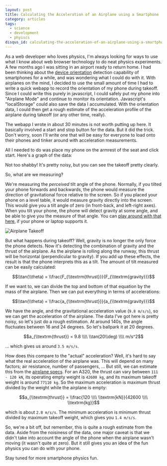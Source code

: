 ```yaml
---
layout: post
title: Calculating the Acceleration of an Airplane using a Smartphone
category: articles
tags:
  - science
  - development
  - phyiscs
disqus_id: calculating-the-acceleration-of-an-airplane-using-a-smartphone
---
```


As a web developer who loves physics, I'm always looking for ways to use what I know about web browser technology to do neat physics experiments. A few months ago I was sitting in an airport ready to return home. I had been thinking about the [device orientation](/articles/fun-with-javascript-and-device-orientation) detection capability of smartphones for a while, and was wondering what I could do with it. With airplanes on the mind, I decided to use the small amount of time I had to write a quick webapp to record the orientation of my phone during takeoff. Since I could write this purely in javascript, I could safely put my phone into "Airplane Mode" and continue to monitor its orientation. Javascript's "localStorage" could also save the data I accumulated. With the orientation data, I could then get a rough estimate of the acceleration profile of the airplane during takeoff (or any other time, really).

The webapp I wrote in about 30 minutes is not worth putting up here. It basically involved a start and stop button for the data. But it did the trick. Don't worry, soon I'll write one that will be easy for everyone to load onto their phones and tinker around with acceleration measurements.

All I needed to do was place my phone on the armrest of the seat and click start. Here's a graph of the data:

<script type="text/javascript" src="//ajax.googleapis.com/ajax/static/modules/gviz/1.0/chart.js"> {"dataSourceUrl":"//docs.google.com/spreadsheet/tq?key=0Akupmpq7rS__dEhtYVE3dDZkZnI5dTAweHlWUndQMXc&transpose=0&headers=0&range=B1%3AC1207&gid=0&pub=1","options":{"vAxes":[{"useFormatFromData":true,"title":"Android Angle (degrees)","minorGridlines":{"count":"0"},"minValue":null,"viewWindowMode":"pretty","viewWindow":{"min":null,"max":null},"gridlines":{"count":"8"},"maxValue":null},{"useFormatFromData":true,"minValue":null,"viewWindowMode":"pretty","viewWindow":{"min":null,"max":null},"maxValue":null}],"titleTextStyle":{"bold":true,"color":"#000","fontSize":16},"series":{"0":{"pointSize":2}},"booleanRole":"certainty","title":"Airbus A320 Orientation Data from Android Web App","animation":{"duration":500},"pointSize":7,"legend":"right","lineWidth":0,"hAxis":{"useFormatFromData":true,"title":"Time (s)","formatOptions":{"scaleFactor":null},"minValue":125,"viewWindowMode":"explicit","gridlines":{"count":"10"},"viewWindow":{"min":125,"max":230},"maxValue":230},"tooltip":{},"width":'auto',"height":'auto'},"state":{},"view":{},"chartType":"ScatterChart","chartName":"Chart 1"}  </script>

Not too shabby! It's pretty noisy, but you can see the takeoff pretty clearly.

So, what are we measuring?

We're measuring the *perceived* tilt angle of the phone. Normally, if you tilted your phone forwards and backwards, the phone would measure the direction of gravitational force relative to the screen. So if you placed your phone on a level table, it would measure gravity directly into the screen. This would give you a tilt angle of zero (in front-back, and left-right axes). When you tilt your phone, the phone will detect gravity at some angle, and be able to give you the measure of that angle. You can [play around with that here](/demos/device-orientation), if your phone or laptop supports it.

![Airplane Takeoff](http://simplescientist.files.wordpress.com/2010/10/airplane1.png)

But what happens during takeoff? Well, gravity is no longer the only force the phone detects. Now it's detecting the combination of gravity and the thrust of the airplane. As the airplane is rolling along the runway, this thrust will be horizontal (perpendicular to gravity). If you add up these effects, the result is that the phone interprets this as a tilt. The amount of tilt measured can be easily calculated:

$$\\tan(\\theta) = \\frac{F_{\\textrm{thrust}}}{F_{\\textrm{gravity}}}$$

If we want to, we can divide the top and bottom of that equation by the mass of the airplane. Then we can put everything in terms of accelerations:

$$\\tan(\\theta) = \\frac{a_{\\textrm{thrust}}}{a_{\\textrm{gravity}}}$$

We have the angle, and the gravitational acceleration value (`9.8 m/s/s`), so we can get the acceleration of the airplane. The data I've got here is pretty noisy, so let's just do a rough estimation. At around 140s, the angle fluctuates between 16 and 24 degrees. So let's ballpark it at 20 degrees.

$$a_{\\textrm{thrust}} = 9.8 \\\\ \\tan(20\\deg) \\\\ m/s^2$$

... which gives us around `3.5 m/s/s`.

How does this compare to the "actual" acceleration? Well, it's hard to say what the real acceleration of the airplane was. This will depend on many factors; air resistance, number of passengers, ... But still, we can estimate this from the [airplane specs](http://en.wikipedia.org/wiki/Airbus_A320_family#Specifications). For an A320, the thrust can vary between `111 - 120 kN`, its operating empty weight is `42600 kg`, and its maximum takeoff weight is around `77110 kg`. So the maximum acceleration is maximum thrust divided by the weight while the airplane is empty:

$$a_{\\textrm{thrust}} = \\frac{120 \\\\ \\textrm{kN}}{42600 \\\\ \\textrm{kg}}$$

which is about `2.8 m/s/s`. The minimum acceleration is minimum thrust divided by maximum takeoff weight, which gives you `1.4 m/s/s`.

So, we're a bit off, but remember, this is quite a rough estimate from the data. Aside from the noisiness of the data, one major caveat is that we didn't take into account the angle of the phone when the airplane wasn't moving (it wasn't quite at zero). But it still gives you an idea of the fun physics you can do with your phone.

Stay tuned for more smartphone physics fun.
